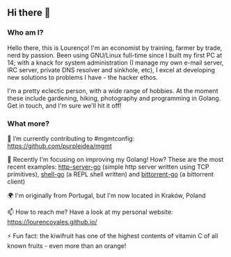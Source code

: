 ## Hi there 👋

### Who am I?

Hello there, this is Lourenço! I'm an economist by training, farmer by trade, nerd by passion. Been using GNU/Linux full-time since I built my first PC at 14; with a knack for system administration (I manage my own e-mail server, IRC server, private DNS resolver and sinkhole, etc), I excel at developing new solutions to problems I have - the hacker ethos.

I'm a pretty eclectic person, with a wide range of hobbies. At the moment these include gardening, hiking, photography and programming in Golang. Get in touch, and I'm sure we'll hit it off!

### What more?

🔭 I’m currently contributing to #mgmtconfig: https://github.com/purpleidea/mgmt

🌱 Recently I'm focusing on improving my Golang! How? These are the most recent examples: [http-server-go](https://github.com/lourencovales/codecrafters/tree/master/http-server-go) (simple http server written using TCP primitives), [shell-go](https://github.com/lourencovales/codecrafters/tree/master/shell-go) (a REPL shell written) and [bittorrent-go](https://github.com/lourencovales/codecrafters/tree/master/bittorrent-go) (a bittorrent client)

🌍 I'm originally from Portugal, but I'm now located in Kraków, Poland

📫 How to reach me? Have a look at my personal website: https://lourencovales.github.io/

⚡ Fun fact: the kiwifruit has one of the highest contents of vitamin C of all known fruits - even more than an orange!

<!--
**lourencovales/lourencovales** is a ✨ _special_ ✨ repository because its `README.md` (this file) appears on your GitHub profile.

Here are some ideas to get you started:

- 🔭 I’m currently working on ...
- 🌱 I’m currently learning ...
- 👯 I’m looking to collaborate on ...
- 🤔 I’m looking for help with ...
- 💬 Ask me about ...
- 📫 How to reach me: ...
- 😄 Pronouns: ...
- ⚡ Fun fact: ...
-->
